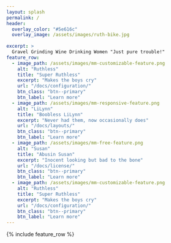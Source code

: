 ```yaml
---
layout: splash
permalink: /
header:
  overlay_color: "#5e616c"
  overlay_image: /assets/images/ruth-bike.jpg
 
excerpt: >
  Gravel Grinding Wine Drinking Women "Just pure trouble!"
feature_row:
  - image_path: /assets/images/mm-customizable-feature.png
    alt: "Ruthless"
    title: "Super Ruthless"
    excerpt: "Makes the boys cry"
    url: "/docs/configuration/"
    btn_class: "btn--primary"
    btn_label: "Learn more"
  - image_path: /assets/images/mm-responsive-feature.png
    alt: "LiLynn"
    title: "Boobless LiLynn"
    excerpt: "Never had them, now occasionally does"
    url: "/docs/layouts/"
    btn_class: "btn--primary"
    btn_label: "Learn more"
  - image_path: /assets/images/mm-free-feature.png
    alt: "Susan"
    title: "Abusin Susan"
    excerpt: "Inocent looking but bad to the bone"
    url: "/docs/license/"
    btn_class: "btn--primary"
    btn_label: "Learn more" 
  - image_path: /assets/images/mm-customizable-feature.png
    alt: "Ruthless"
    title: "Super Ruthless"
    excerpt: "Makes the boys cry"
    url: "/docs/configuration/"
    btn_class: "btn--primary"
    btn_label: "Learn more"
---
```


{% include feature_row %}
